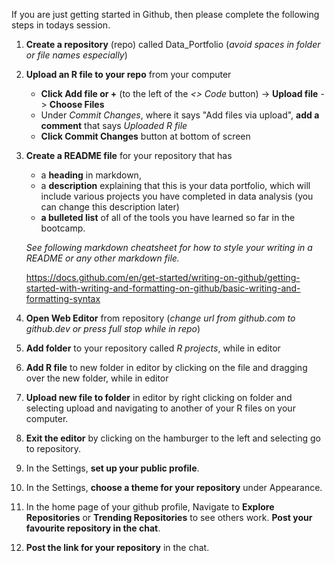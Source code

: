 If you are just getting started in Github, then please complete the following steps in todays session.

1) **Create a repository** (repo) called Data_Portfolio (*avoid spaces in folder or file names especially*)
2) **Upload an R file to your repo** from your computer 
    - **Click Add file or +** (to the left of the *<> Code* button) -> **Upload file** -> **Choose Files**
    - Under *Commit Changes*, where it says "Add files via upload", **add a comment** that says *Uploaded R file*
    - **Click Commit Changes** button at bottom of screen
3) **Create a README file** for your repository that has 
    - a **heading** in markdown, 
    - a **description** explaining that this is your data portfolio, which will include various projects you have completed in data analysis (you can change this description later)
    - **a bulleted list** of all of the tools you have learned so far in the bootcamp.
    
   *See following markdown cheatsheet for how to style your writing in a README or any other markdown file.*
   
   https://docs.github.com/en/get-started/writing-on-github/getting-started-with-writing-and-formatting-on-github/basic-writing-and-formatting-syntax
   
4) **Open Web Editor** from repository (*change url from github.com to github.dev or press full stop while in repo*)
5) **Add folder** to your repository called *R projects*, while in editor
6) **Add R file** to new folder in editor by clicking on the file and dragging over the new folder, while in editor
7) **Upload new file to folder** in editor by right clicking on folder and selecting upload and navigating to another of your R files on your computer.
8) **Exit the editor** by clicking on the hamburger to the left and selecting go to repository.
9) In the Settings, **set up your public profile**.
10) In the Settings, **choose a theme for your repository** under Appearance.
11) In the home page of your github profile, Navigate to **Explore Repositories** or **Trending Repositories** to see others work. **Post your favourite repository in the chat**.
12) **Post the link for your repository** in the chat.
